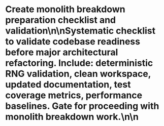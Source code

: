 # Create monolith breakdown preparation checklist and validation\n\nSystematic checklist to validate codebase readiness before major architectural refactoring. Include: deterministic RNG validation, clean workspace, updated documentation, test coverage metrics, performance baselines. Gate for proceeding with monolith breakdown work.\n\n<!-- GitHub Issue #279 -->